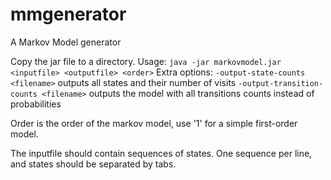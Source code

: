 # mmgenerator
A Markov Model generator

Copy the jar file to a directory.
Usage: `java -jar markovmodel.jar <inputfile> <outputfile> <order>`
Extra options:
`-output-state-counts <filename>` outputs all states and their number of visits
`-output-transition-counts <filename>` outputs the model with all transitions counts instead of probabilities

Order is the order of the markov model, use '1' for a simple first-order model.

The inputfile should contain sequences of states. One sequence per line, and states should be separated by tabs.